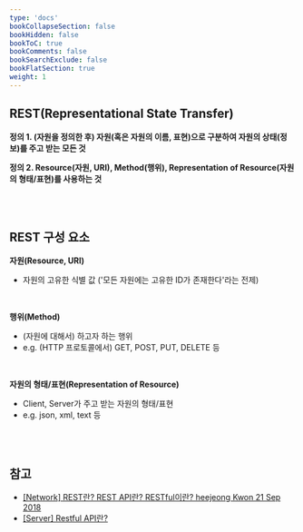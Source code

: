 ```yaml
---
type: 'docs'
bookCollapseSection: false
bookHidden: false
bookToC: true
bookComments: false
bookSearchExclude: false
bookFlatSection: true
weight: 1
---
```


## REST(Representational State Transfer)

**정의 1. (자원을 정의한 후) 자원(혹은 자원의 이름, 표현)으로 구분하여 자원의 상태(정보)를 주고 받는 모든 것**

**정의 2. Resource(자원, URI), Method(행위), Representation of Resource(자원의 형태/표현)를 사용하는 것**

<br><br>

## REST 구성 요소

**자원(Resource, URI)**

- 자원의 고유한 식별 값 ('모든 자원에는 고유한 ID가 존재한다'라는 전제)

<br>

**행위(Method)**

- (자원에 대해서) 하고자 하는 행위
- e.g. (HTTP 프로토콜에서) GET, POST, PUT, DELETE 등

<br>

**자원의 형태/표현(Representation of Resource)**

- Client, Server가 주고  받는 자원의 형태/표현
- e.g. json, xml, text 등

<br><br>

## 참고
- [[Network] REST란? REST API란? RESTful이란?
heejeong Kwon 21 Sep 2018
](https://gmlwjd9405.github.io/2018/09/21/rest-and-restful.html)
- [[Server] Restful API란?](https://mangkyu.tistory.com/46)